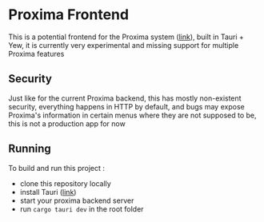 # Proxima Frontend

This is a potential frontend for the Proxima system ([link](https://github.com/Pedro-W21/proxima_backend)), built in Tauri + Yew, it is currently very experimental and missing support for multiple Proxima features

## Security

Just like for the current Proxima backend, this has mostly non-existent security, everything happens in HTTP by default, and bugs may expose Proxima's information in certain menus where they are not supposed to be, this is not a production app for now

## Running

To build and run this project :
- clone this repository locally
- install Tauri ([link](https://v2.tauri.app/start/prerequisites/))
- start your proxima backend server
- run `cargo tauri dev` in the root folder